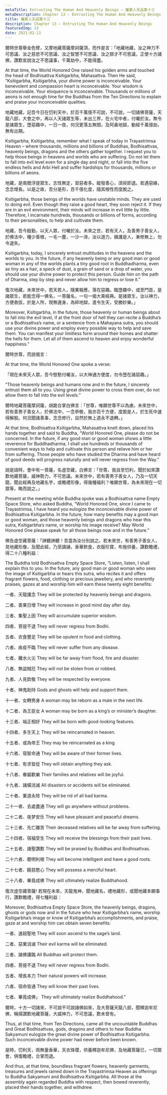 ```yaml
---
metaTitle: Entrusting The Human And Heavenly Beings — 囑累人天品第十三
metaDescription: Chapter 13 — Entrusting The Human And Heavenly Beings
title: 囑累人天品第十三
description: Chapter 13 — Entrusting The Human And Heavenly Beings
featuredImg: 13
date: 2021-02-13
---
```


爾時世尊舉金色臂，又摩地藏菩薩摩訶薩頂，而作是言：「地藏地藏，汝之神力不可思議、汝之慈悲不可思議、汝之智慧不可思議、汝之辯才不可思議，正使十方諸佛，讚歎宣說汝之不思議事，千萬劫中，不能得盡。

At that time, the World Honored One raised his golden arms and touched the head of Bodhisattva Ksitigarbha, Mahasattva. Then He said, “Ksitigarbha, Ksitigarbha, your divine power is inconceivable. Your benevolent and compassion heart is inconceivable. Your wisdom is inconceivable. Your eloquence is inconceivable. Thousands or millions of aeons is not enough time for the Buddhas from the Ten Directions to explain and praise your inconceivable qualities.

地藏地藏，記吾今日在忉利天中，於百千萬億不可說，不可說，一切諸佛菩薩，天龍八部，大會之中，再以人天諸眾生等，未出三界，在火宅中者，付囑於汝。無令是諸眾生，墮惡趣中，一日一夜，何況更落五無間，及阿鼻地獄，動經千萬億劫，無有出期。

Ksitigarbha, Ksitigarbha, remember what I speak of today in Trayastrimsa Heaven – where thousands, millions and billions of Buddhas, Bodhisattvas, heavenly beings, dragons and the others gather together. I request you to help those beings in heavens and worlds who are suffering. Do not let them to fall into evil level even for a single day and night, or fall into the five endless hells and Arbi Hell and suffer hardships for thousands, millions or billions of aeons.

地藏，是南閻浮提眾生，志性無定，習惡者多。縱發善心，須臾即退。若遇惡緣，念念增長。以是之故，吾分是形，百千億化度，隨其根性而度脫之。

Ksitigarbha, those beings of the worlds have unstable minds. They are used to doing evil. Even though they raise a good heart, they soon reject it. If they are in an evil environment, their minds will increase in evil little by little. Therefore, I incarnate hundreds, thousands or billions of forms, according to their personalities, to help and cultivate them.

地藏，吾今殷勤，以天人眾，付囑於汝。未來之世，若有天人，及善男子善女人，於佛法中，種少善根，一毛一塵，一沙一渧，汝以道力，擁護是人，漸修無上，勿令退失。

Ksitigarbha, today, I sincerely entrust multitudes in the heavens and the worlds to you. In the future, if any heavenly being or any good man or good woman in any of the worlds plants a tiny good root in Buddhadharma, even as tiny as a hair, a speck of dust, a grain of sand or a drop of water, you should use your divine power to protect this person. Guide him on the path of Dharma, step by step and never allow him to regress or lose it.”

復次地藏，未來世中，若天若人，隨業報應，落在惡趣。臨墮趣中，或至門首，是諸眾生，若能念得一佛名，一菩薩名，一句一偈大乘經典。是諸眾生，汝以神力，方便救拔，於是人所，現無邊身，為碎地獄，遣令生天，受勝妙樂。」

Moreover, Ksitigarbha, in the future, those heavenly or human beings about to fall into the evil level, if at the front door of hell they can recite a Buddha’s or a Bodhisattva’s name, or a sentence from a Mahayana sutra, you should use your divine power and employ every possible way to help and save them. You can manifest your limitless form around their homes and shatter the hells for them. Let all of them ascend to heaven and enjoy wonderful happiness.”

爾時世尊，而說偈言：

At that time, the World Honored One spoke a verse:

「現在未來天人眾，吾今慇懃付囑汝，以大神通方便度，勿令墮在諸惡趣。」

“Those heavenly beings and humans now and in the future, I sincerely entrust them all to you. Using great divine power to cross them over, do not allow them to fall into the evil levels.”

爾時地藏菩薩摩訶薩，胡跪合掌白佛言：「世尊，唯願世尊不以為慮。未來世中，若有善男子善女人，於佛法中，一念恭敬，我亦百千方便，度脫是人，於生死中速得解脫。何況聞諸善事，念念修行，自然於無上道永不退轉。」

At that time, Bodhisattva Ksitigarbha, Mahasattva knelt down, placed his hands together and said to Buddha, “World Honored One, please do not be concerned. In the future, if any good man or good woman shows a little reverence for Buddhadharma, I shall use hundreds or thousands of convenient ways to help and cultivate this person and relieve him or her from suffering. Those people who have studied the Dharma and have heard of good deeds will progress naturally and will never regress from the Way.”

說是語時，會中有一菩薩，名虛空藏，白佛言：「世尊，我自至忉利，聞於如來讚歎地藏菩薩，威神勢力，不可思議。未來世中，若有善男子善女人，乃及一切天龍，聞此經典及地藏名字，或瞻禮形像，得幾種福利？唯願世尊，為未來現在一切眾等，略而說之。」

Present at the meeting while Buddha spoke was a Bodhisattva name Empty Space Store, who asked Buddha, “World Honored One, since I came to Trayastrimsa, I have heard you eulogize the inconceivable divine power of Bodhisattva Ksitigarbha. In the future, how many benefits may a good man or good woman, and those heavenly beings and dragons who hear this sutra, Ksitigarbha’s name, or worship his image receive? May World Honored One please speak for all those beings now and in the future.”

佛告虛空藏菩薩：「諦聽諦聽！吾當為汝分別說之。若未來世，有善男子善女人，見地藏形像，及聞此經，乃至讀誦，香華飲食，衣服珍寶，布施供養，讚歎瞻禮，得二十八種利益：

The Buddha told Bodhisattva Empty Space Store, “Listen, listen, I shall explain this to you. In the future, any good man or good woman who sees the image of Ksitigarbha or hears this sutra, who recites it and offers fragrant flowers, food, clothing or precious jewellery, and who reverently praises, gazes at and worship him will earn these twenty eight benefits:

一者、天龍護念
They will be protected by heavenly beings and dragons.

二者、善果日增
They will increase in good mind day after day.

三者、集聖上因
They will accumulate superior wisdom.

四者、菩提不退
They will never regress from Bodhi.

五者、衣食豐足
They will be opulent in food and clothing.

六者、疾疫不臨
They will never suffer from any disease.

七者、離水火災
They will be far away from flood, fire and disaster.

八者、無盜賊厄
They will not be stolen from or robbed.

九者、人見欽敬
They will be respected by everyone.

十者、神鬼助持
Gods and ghosts will help and support them.

十一者、女轉男身
A woman may be reborn as a male in the next life.

十二者、為王臣女
A woman may be born as a king’s or minister’s daughter.

十三者、端正相好
They will be born with good-looking features.

十四者、多生天上
They will be reincarnated in heaven.

十五者、或為帝王
They may be reincarnated as a king.

十六者、宿智命通
They will be aware of their former lives.

十七者、有求皆從
They will obtain anything they ask.

十八者、眷屬歡樂
Their families and relatives will be joyful.

十九者、諸橫消滅
All disasters or accidents will be eliminated.

二十者、業道永除
They will be rid of all bad karma.

二十一者、去處盡通
They will go anywhere without problems.

二十二者、夜梦安乐
They will have pleasant and peaceful dreams.

二十三者、先亡離苦
Their deceased relatives will be far away from suffering.

二十四者、宿福受生
They will receive the blessings from their past lives.

二十五者、諸聖讚歎
They will be praised by Buddhas and Bodhisattvas.

二十六者、聰明利根
They will become intelligent and have a good roots.

二十七者、饒慈愍心
They will possess a merciful heart.

二十八者、畢竟成佛
They will ultimately realize Buddhahood.

復次虛空藏菩薩! 若現在未來，天龍鬼神，聞地藏名，禮地藏形，或聞地藏本願事行，讚歎瞻禮，得七種利益：

Moreover, Bodhisattva Empty Space Store, the heavenly beings, dragons, ghosts or gods now and in the future who hear Ksitigarbha’s name, worship Ksitigarbha’s image or know of Ksitigarbha’s accomplishments, and praise, gaze at and worship him can obtain seven benefits:

一者、速超聖地
They will soon ascend to the sage’s land.

二者、惡業消滅
Their evil karma will be eliminated.

三者、諸佛護臨
All Buddhas will protect them.

四者、菩提不退
They will never regress from Bodhi.

五者、增長本力
Their natural powers will increase.

六者、宿命皆通
They will know their past lives.

七者、畢竟成佛」
They will ultimately realize Buddhahood.”

爾時，十方一切諸來，不可說不可說諸佛如來，及大菩薩天龍八部，聞釋迦牟尼佛，稱揚讚歎地藏菩薩，大威神力，不可思議，歎未曾有。

Thus, at that time, from Ten Directions, came all the uncountable Buddhas and Great Bodhisattvas, gods, dragons and others to hear Buddha Sakyamuni eulogize the great divine power of Bodhisattva Ksitigarbha. Such inconceivable divine power had never before been known.

是時，忉利天，雨無量香華，天衣珠瓔，供養釋迦牟尼佛，及地藏菩薩已，一切眾會，俱復瞻禮，合掌而退。

And thus, at that time, boundless fragrant flowers, heavenly garments, treasures and jewels rained down in the Trayastrimsa Heaven as offerings to Buddha Sakyamuni and Bodhisattva Ksitigarbha. All those at the assembly again regarded Buddha with respect, then bowed reverently, placed their hands together, and withdrew.
